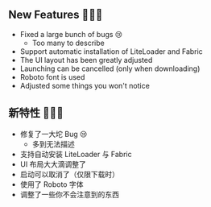 ## New Features 🚀🚀🚀

- Fixed a large bunch of bugs 😢
  - Too many to describe
- Support automatic installation of LiteLoader and Fabric
- The UI layout has been greatly adjusted
- Launching can be cancelled (only when downloading)
- Roboto font is used
- Adjusted some things you won't notice

## 新特性 🚀🚀🚀

- 修复了一大坨 Bug 😢
  - 多到无法描述
- 支持自动安装 LiteLoader 与 Fabric
- UI 布局大大滴调整了
- 启动可以取消了（仅限下载时）
- 使用了 Roboto 字体
- 调整了一些你不会注意到的东西
